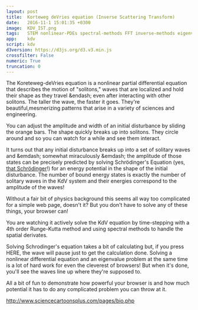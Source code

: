 ```yaml
---
layout: post
title:  Korteweg deVries equation (Inverse Scattering Transform)
date:   2016-11-1 15:01:35 +0300
image:  KDV_IST.png
tags:   STEM nonlinear-PDEs spectral-methods FFT inverse-methods eigenvalues mathematics physics wave
app:    kdv
script: kdv
d3version: https://d3js.org/d3.v3.min.js
crossfilter: False
numeric: True
truncation: 0
---
```


The Koreteweg-deVries equation is a nonlinear partial differential equation that describes the motion of "solitons," waves that are localized and hold their shape as they travel &endash; even after interacting with other solitons. The taller the wave, the faster it goes. They're beautiful,mesmerizing patterns that arise in a variety of sciences and engineering. 

You can adjust the amplitude and width of an initial disturbance by sliding the orange bars. The shape quickly breaks up into solitons. They circle around and so you can watch for a while and see them interact.

It turns out that any initial disturbance breaks up into a set of solitary waves and &emdash; <span id=miracle>somewhat miraculously</span> &emdash; the amplitude of those states can be precisely predicted by solving Schrödinger's Equation (yes, [that Schrödinger](https://duckduckgo.com/?q=%22Schrodinger+cat%22+&t=brave&iar=images&iax=images&ia=images)!) for an energy potential in the shape of the initial disturbance. The number of bound energy states is exactly the number of solitary waves in the KdV system and their energies correspond to the amplitude of the waves! 

Without a fair bit of physics background this seems all way too complicated for a simple web page, doesn't it? But you don't have to solve any of these things, your browser can!

You are watching it actively solve the KdV equation by time-stepping with a 4th order Runge-Kutta method and using spectral methods to handle the spatial derivates. 

Solving Schrodinger's equation takes a bit of calculating but, if you press <span id=starter>HERE</span>, the wave will pause just to get the calculation done. Solving a nonlinear differential equation and an eigenvalue problem at the same time is a lot of hard work for even the cleverest of browsers! But when it's done, you'll see the waves line up where they're supposed to.

All a bit of fun to demonstrate how powerful your browser is and how much potential it has to do any complicated problem you can throw at it.



http://www.sciencecartoonsplus.com/pages/bio.php
